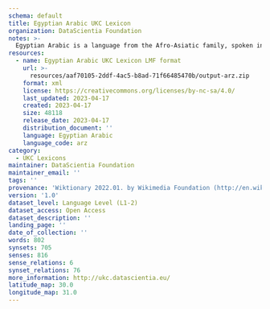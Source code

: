 ```yaml
---
schema: default
title: Egyptian Arabic UKC Lexicon
organization: DataScientia Foundation
notes: >-
  Egyptian Arabic is a language from the Afro-Asiatic family, spoken in Africa. The UKC Lexicon of Egyptian Arabic is represented as a lexico-semantic network. It consists of words, word senses, synsets, as well as sense-level and synset-level relationships.
resources:
  - name: Egyptian Arabic UKC Lexicon LMF format
    url: >-
      resources/aaf70105-2ddf-4ac5-b8ad-71f66485470b/output-arz.zip
    format: xml
    license: https://creativecommons.org/licenses/by-nc-sa/4.0/
    last_updated: 2023-04-17
    created: 2023-04-17
    size: 48118
    release_date: 2023-04-17
    distribution_document: ''
    language: Egyptian Arabic
    language_code: arz
category:
  - UKC Lexicons
maintainer: DataScientia Foundation
maintainer_email: ''
tags: ''
provenance: 'Wiktionary 2022.01. by Wikimedia Foundation (http://en.wiktionary.org); CogNet 2.1 by Khuyagbaatar Batsuren, National University of Mongolia (http://cognet.ukc.disi.unitn.it); MorphyNet 2.0 by Gábor Bella and Khuyagbaatar Batsuren (http://ukc.disi.unitn.it/index.php/morphynet/); Antonymy 1.0 by Gábor Bella (http://ukc.datascientia.eu); Princeton WordNet 2.1 by Princeton University (https://wordnet.princeton.edu)'
version: '1.0'
dataset_level: Language Level (L1-2)
dataset_access: Open Access
dataset_description: ''
landing_page: ''
date_of_collection: ''
words: 802
synsets: 705
senses: 816
sense_relations: 6
synset_relations: 76
more_information: http://ukc.datascientia.eu/
latitude_map: 30.0
longitude_map: 31.0
---
```

